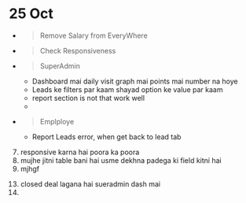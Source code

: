 # 25 Oct
- > Remove Salary from EveryWhere
- > Check Responsiveness
- > SuperAdmin 
    - Dashboard mai daily visit graph mai points mai number na hoye
    - Leads ke filters par kaam shayad option ke value par kaam
    - report section is not that work well
    - 
- > Emplploye
    - Report Leads error, when get back to lead tab


<!-- 1. super admin ke total visit ko dekhne ke liye router par super-total-visit use karte hai. -->
<!-- 2. new column add where we count number of visits of lead lead, visit and columns -->
<!-- 3. super admin kedashbaord ke mai se daily invoice and daily quotation remove -->
<!-- 4. daily lead to hai hi aur dailky visit add karna hai  -->
<!-- 5. super-admin-employee-leads route mai table ke upar total lead, total visit, total lead closed, show karna  -->
<!-- 6. super-admin-reporting mai se quotaiton and invoice hatana hai and visit ka add karna hai  -->

7. responsive karna hai poora ka poora
8. mujhe jitni table bani hai usme dekhna padega ki field kitni hai
9. mjhgf

<!-- 10. employee-lead-single-data/ iska quotyaion status field table mai se gayab  -->
<!-- 11. /final-quotation/269 ka compoennt mai do banne hai jo all quaiton ke liye alag rahega aur indicusual lead ke liye alag rahega -->
<!-- 12. and print quoation sttus ke hisaahb se quoation ho na hcahiye -->
13. closed deal lagana hai sueradmin dash mai
14. 
